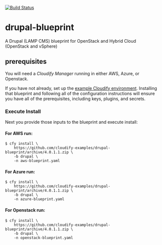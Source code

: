 [![Build Status](https://circleci.com/gh/cloudify-examples/drupal-blueprint.svg?style=shield&circle-token=:circle-token)](https://circleci.com/gh/cloudify-examples/drupal-blueprint)

# drupal-blueprint

A Drupal (LAMP CMS) blueprint for OpenStack and Hybrid Cloud (OpenStack and vSphere)


## prerequisites

You will need a *Cloudify Manager* running in either AWS, Azure, or Openstack.

If you have not already, set up the [example Cloudify environment](https://github.com/cloudify-examples/cloudify-environment-setup). Installing that blueprint and following all of the configuration instructions will ensure you have all of the prerequisites, including keys, plugins, and secrets.


### Execute Install

Next you provide those inputs to the blueprint and execute install:


#### For AWS run:

```shell
$ cfy install \
    https://github.com/cloudify-examples/drupal-blueprint/archive/4.0.1.1.zip \
    -b drupal \
    -n aws-blueprint.yaml
```


#### For Azure run:

```shell
$ cfy install \
    https://github.com/cloudify-examples/drupal-blueprint/archive/4.0.1.1.zip \
    -b drupal \
    -n azure-blueprint.yaml
```


#### For Openstack run:

```shell
$ cfy install \
    https://github.com/cloudify-examples/drupal-blueprint/archive/4.0.1.1.zip \
    -b drupal \
    -n openstack-blueprint.yaml
```

